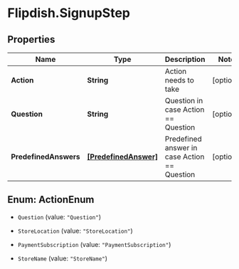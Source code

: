 # Flipdish.SignupStep

## Properties

Name | Type | Description | Notes
------------ | ------------- | ------------- | -------------
**Action** | **String** | Action needs to take | [optional] 
**Question** | **String** | Question in case Action &#x3D;&#x3D; Question | [optional] 
**PredefinedAnswers** | [**[PredefinedAnswer]**](PredefinedAnswer.md) | Predefined answer in case Action &#x3D;&#x3D; Question | [optional] 



## Enum: ActionEnum


* `Question` (value: `"Question"`)

* `StoreLocation` (value: `"StoreLocation"`)

* `PaymentSubscription` (value: `"PaymentSubscription"`)

* `StoreName` (value: `"StoreName"`)




